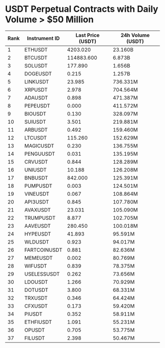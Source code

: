 # USDT Perpetual Contracts with Daily Volume > $50 Million

| Rank | Instrument ID | Last Price (USDT) | 24h Volume (USDT) |
|------|---------------|-------------------|-------------------|
| 1 | ETHUSDT | 4203.020 | 23.160B |
| 2 | BTCUSDT | 114883.600 | 6.873B |
| 3 | SOLUSDT | 177.890 | 1.656B |
| 4 | DOGEUSDT | 0.215 | 1.257B |
| 5 | LINKUSDT | 23.985 | 736.331M |
| 6 | XRPUSDT | 2.978 | 704.564M |
| 7 | ADAUSDT | 0.898 | 471.387M |
| 8 | PEPEUSDT | 0.000 | 411.572M |
| 9 | BIOUSDT | 0.130 | 328.097M |
| 10 | SUIUSDT | 3.501 | 219.881M |
| 11 | ARBUSDT | 0.492 | 159.460M |
| 12 | LTCUSDT | 115.260 | 152.629M |
| 13 | MAGICUSDT | 0.230 | 136.755M |
| 14 | PENGUUSDT | 0.031 | 135.195M |
| 15 | CRVUSDT | 0.844 | 128.289M |
| 16 | UNIUSDT | 10.188 | 126.208M |
| 17 | BNBUSDT | 842.000 | 125.391M |
| 18 | PUMPUSDT | 0.003 | 124.501M |
| 19 | VINEUSDT | 0.067 | 108.864M |
| 20 | API3USDT | 0.845 | 107.780M |
| 21 | AVAXUSDT | 23.031 | 105.090M |
| 22 | TRUMPUSDT | 8.877 | 102.705M |
| 23 | AAVEUSDT | 280.450 | 100.018M |
| 24 | HYPEUSDT | 41.893 | 95.591M |
| 25 | WLDUSDT | 0.923 | 94.017M |
| 26 | FARTCOINUSDT | 0.881 | 82.636M |
| 27 | MEMEUSDT | 0.002 | 80.769M |
| 28 | WIFUSDT | 0.839 | 78.375M |
| 29 | USELESSUSDT | 0.262 | 73.656M |
| 30 | LDOUSDT | 1.266 | 70.929M |
| 31 | DOTUSDT | 3.800 | 68.331M |
| 32 | TRXUSDT | 0.346 | 64.424M |
| 33 | CFXUSDT | 0.173 | 59.420M |
| 34 | PIUSDT | 0.352 | 58.911M |
| 35 | ETHFIUSDT | 1.091 | 55.231M |
| 36 | OPUSDT | 0.705 | 53.775M |
| 37 | FILUSDT | 2.398 | 50.467M |
